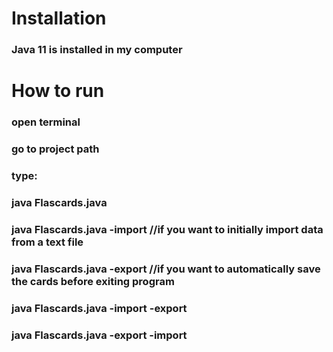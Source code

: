 # Installation

### Java 11 is installed in my computer

# How to run

### open terminal
### go to project path
### type:
### java Flascards.java
### java Flascards.java -import <file name> //if you want to initially import data from a text file
### java Flascards.java -export <file name> //if you want to automatically save the cards before exiting program
### java Flascards.java -import <file name> -export <file name>
### java Flascards.java -export <file name> -import <file name>